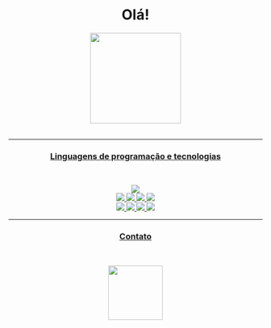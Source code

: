 <h1 align="center">Olá!</h1>

<div align="center">
  <a href="https://github.com/johnoliveira06">
<!--   <img height="180em" src="https://github-readme-stats.vercel.app/api?username=johnoliveira06&show_icons=true&theme=midnight-purple&include_all_commits=true&count_private=true"/> -->
  <img height="180em" src="https://github-readme-stats.vercel.app/api/top-langs/?username=johnoliveira06&layout=compact&langs_count=5&theme=midnight-purple"/>
</div>
<br/>

---

<h3 align="center">
  Linguagens de programação e tecnologias
</h3>
<br/>
<p align="center">
  <img style="width: auto;" src="https://img.shields.io/badge/Linux_Mint-292e33?style=flat-square&logo=linux-mint&logoColor=white"> 
  <br>
  <img style="width: auto;" src="https://img.shields.io/badge/Python-292e33?style=flat-square&logo=Python&logoColor=white"> 
  <img style="width: auto;" src="https://img.shields.io/badge/Git-292e33?style=flat-square&logo=Git&logoColor=white">
  <img style="width: auto;" src="https://img.shields.io/badge/MySQL-292e33?style=flat-square&logo=mysql&logoColor=white">
  <img style="width: auto;" src="https://img.shields.io/badge/MongoDB-292e33?style=flat-square&logo=MongoDB&logoColor=white">
  <br>
  <img style="width: auto;" src="https://img.shields.io/badge/HTML-292e33?style=flat-square&logo=html5&logoColor=white">
  <img style="width: auto;" src="https://img.shields.io/badge/Pandas-292e33?style=flat-square&logo=pandas&logoColor=white">
  <img style="width: auto;" src="https://img.shields.io/badge/Numpy-292e33?style=flat-square&logo=numpy&logoColor=white">
  <img style="width: auto;" src="https://img.shields.io/badge/Colab-292e33?style=flat-square&logo=googlecolab&color=292e33">
</p>

---

<h3 align="center">
  Contato
</h3>
<br/>
<p align="center">
  <a href="https://www.linkedin.com/in/jonathanoliveira06/"><img style="width: 108px;" src="https://img.shields.io/badge/LinkedIn-292e33?style=flat-square&logo=LinkedIn&logoColor=fff"></a>
</p>
